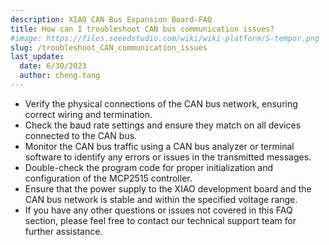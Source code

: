 ```yaml
---
description: XIAO CAN Bus Expansion Board-FAQ
title: How can I troubleshoot CAN bus communication issues?
#image: https://files.seeedstudio.com/wiki/wiki-platform/S-tempor.png
slug: /troubleshoot_CAN_communication_issues
last_update:
  date: 6/30/2023
  author: cheng.tang
---
```

- Verify the physical connections of the CAN bus network, ensuring correct wiring and termination.
- Check the baud rate settings and ensure they match on all devices connected to the CAN bus.
- Monitor the CAN bus traffic using a CAN bus analyzer or terminal software to identify any errors or issues in the transmitted messages.
- Double-check the program code for proper initialization and configuration of the MCP2515 controller.
- Ensure that the power supply to the XIAO development board and the CAN bus network is stable and within the specified voltage range.
- If you have any other questions or issues not covered in this FAQ section, please feel free to contact our technical support team for further assistance.